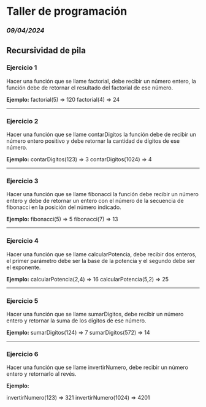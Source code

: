 # Taller de programación
### *09/04/2024*
## Recursividad de pila
### Ejercicio 1
Hacer una función que se llame factorial, debe recibir un número entero, la función debe de retornar el resultado del factorial de ese número.

**Ejemplo:**
factorial(5)  => 120
factorial(4) => 24

***
### Ejercicio 2
Hacer una función que se llame contarDigitos la función debe de recibir un número entero positivo y debe retornar la cantidad de dígitos de ese número.

**Ejemplo:**
contarDigitos(123) => 3
contarDigitos(1024) => 4

***
### Ejercicio 3
Hacer una función que se llame fibonacci la función debe recibir un número entero y debe de retornar un entero con el número de la secuencia de fibonacci en la posición del número indicado.

**Ejemplo:**
fibonacci(5) => 5
fibonacci(7) => 13

***
### Ejercicio 4
Hacer una función que se llame calcularPotencia, debe recibir dos enteros, el primer parámetro debe ser la base de la potencia y el segundo debe ser el exponente.

**Ejemplo:**
calcularPotencia(2,4) => 16
calcularPotencia(5,2) => 25

***
### Ejercicio 5
Hacer una función que se llame sumarDigitos, debe recibir un número entero y retornar la suma de los dígitos de ese número.

**Ejemplo:**
sumarDigitos(124) => 7
sumarDigitos(572) => 14

***
### Ejercicio 6
Hacer una función que se llame invertirNumero, debe recibir un número entero y retornarlo al revés.

**Ejemplo:**

invertirNumero(123) => 321
invertirNumero(1024) => 4201
